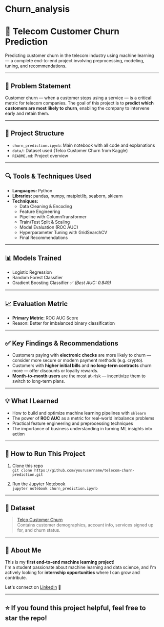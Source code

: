 # Churn_analysis
# 🔁 Telecom Customer Churn Prediction

Predicting customer churn in the telecom industry using machine learning — a complete end-to-end project involving preprocessing, modeling, tuning, and recommendations.

---

## 📌 Problem Statement

Customer churn — when a customer stops using a service — is a critical metric for telecom companies. The goal of this project is to **predict which customers are most likely to churn**, enabling the company to intervene early and retain them.

---

## 📂 Project Structure

- `churn_prediction.ipynb`: Main notebook with all code and explanations
- `data/`: Dataset used (Telco Customer Churn from Kaggle)
- `README.md`: Project overview

---

## 🔍 Tools & Techniques Used

- **Languages:** Python
- **Libraries:** pandas, numpy, matplotlib, seaborn, sklearn
- **Techniques:** 
  - Data Cleaning & Encoding
  - Feature Engineering
  - Pipeline with ColumnTransformer
  - Train/Test Split & Scaling
  - Model Evaluation (ROC AUC)
  - Hyperparameter Tuning with GridSearchCV
  - Final Recommendations

---

## 📊 Models Trained

- Logistic Regression
- Random Forest Classifier
- Gradient Boosting Classifier ✅ *(Best AUC: 0.849)*

---

## 📈 Evaluation Metric

- **Primary Metric**: ROC AUC Score  
- Reason: Better for imbalanced binary classification

---

## ✅ Key Findings & Recommendations

- Customers paying with **electronic checks** are more likely to churn — consider more secure or modern payment methods (e.g. crypto).
- Customers with **higher initial bills** and **no long-term contracts** churn more — offer discounts or loyalty rewards.
- **Month-to-month users** are the most at-risk — incentivize them to switch to long-term plans.

---

## 💡 What I Learned

- How to build and optimize machine learning pipelines with `sklearn`
- The power of **ROC AUC** as a metric for real-world imbalance problems
- Practical feature engineering and preprocessing techniques
- The importance of business understanding in turning ML insights into action

---

## 🚀 How to Run This Project

1. Clone this repo  
   `git clone https://github.com/yourusername/telecom-churn-prediction.git`

2. Run the Jupyter Notebook  
   `jupyter notebook churn_prediction.ipynb`

---

## 📁 Dataset

> [Telco Customer Churn](https://www.kaggle.com/blastchar/telco-customer-churn)  
Contains customer demographics, account info, services signed up for, and churn status.

---

## 👤 About Me

This is my **first end-to-end machine learning project**!  
I'm a student passionate about machine learning and data science, and I'm actively looking for **internship opportunities** where I can grow and contribute.

Let's connect on [LinkedIn]([https://www.linkedin.com/](https://www.linkedin.com/in/erenali-balc%C4%B1karde%C5%9Fler-5b7440357/)) 🚀

---

## ⭐️ If you found this project helpful, feel free to star the repo!

